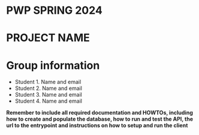 # PWP SPRING 2024
# PROJECT NAME
# Group information
* Student 1. Name and email
* Student 2. Name and email
* Student 3. Name and email
* Student 4. Name and email

__Remember to include all required documentation and HOWTOs, including how to create and populate the database, how to run and test the API, the url to the entrypoint and instructions on how to setup and run the client__


